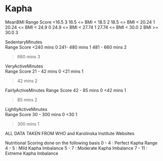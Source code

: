 # Kapha
MeanBMI	
Range	Score
<16.5	3
16.5 <= BMI < 18.5	2
18.5 <= BMI < 20.24	1
20.24 <= BMI < 24.9	0
24.9 <= BMI < 27.74	1
27.74 <= BMI < 30.0	2
BMI >= 30.0	3
	
SedentaryMinutes	
Range	Score
<240 mins	0
241- 480 mins	1
481 - 660 mins	2
>660 mins	3

VeryActiveMinutes	
Range	Score
21 - 42 mins	0
<21 mins	1
>42 mins	2

FairlyActiveMinutes	
Range	Score
42 - 85 mins	0
<42 mins	1
>85 mins	2

LightlyActiveMinutes	
Range	Score
30 - 300 mins	0
<30	1
>300 mins	1

ALL DATA TAKEN FROM WHO and Karolinska Institute Websites



Nutritional Scoring done on the following basis
0 - 4 : Perfect Kapha Range
4 - 5 : Mild Kapha Imbalance
5 - 7 : Moderate Kapha Imbalance
7 - 11 : Extreme Kapha Imbalance
